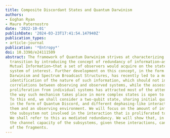 ```yaml
---
title: Composite Discordant States and Quantum Darwinism
authors:
- Eoghan Ryan
- Mauro Paternostro
date: '2022-10-01'
publishDate: '2024-03-23T17:41:54.147940Z'
publication_types:
- article-journal
publication: '*Entropy*'
doi: 10.3390/e24111509
abstract: The framework of Quantum Darwinism strives at characterizing the quantum-to-classical
  transition by introducing the concept of redundancy of information—as measured by
  Mutual Information—that a set of observers would acquire on the state of a physical
  system of interest. Further development on this concept, in the form of Strong Quantum
  Darwinism and Spectrum Broadcast Structures, has recently led to a more fine-grained
  identification of the nature of such information, which should not involve any quantum
  correlations between observing and observed systems, while the assessment of information
  proliferation from individual systems has attracted most of the attention so far,
  the way such mechanism takes place in more complex states is open to exploration.
  To this end, we shall consider a two-qubit state, sharing initial quantum correlations
  in the form of Quantum Discord, and different dephasing-like interactions between
  them and an observing environment. We will focus on the amount of information regarding
  the subsystem not involved in the interaction that is proliferated to the environment.
  We shall refer to this as mediated redundancy. We will show that, in some cases,
  the channel capacity of the subsystems, given these interactions, can exceed that
  of the fragments.
---
```

